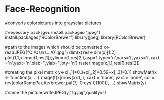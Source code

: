 # Face-Recognition
#converts colorpictures into graysclae pictures

#necessary packages
install.packages("jpeg")
install.packages("RColorBrewer")
library(jpeg)
library(RColorBrewer)

#path to the images which should be converted
x<-readJPEG("C:/Users.../01.jpg")
dim(x)
res<-dim(x)[1:2]
plot(1,1,xlim=c(1,res[1]),ylim=c(1,res[2]),asp=1,type='n',xaxs='i',yaxs='i',xaxt='n',yaxt='n',xlab='',ylab='',bty='n')
rasterImage(x,1,1,res[1],res[2])

#creating the pixel matrix
y<-x[,,1]*0.3+x[,,2]*0.59+x[,,3]*0.11
showMatrix <- function(x, ...) image(t(x[nrow(x):1,]), xaxt = 'none', yaxt = 'none', col = rev(colorRampPalette(brewer.pal(7, 'Greys'))(100)), ...)
showMatrix(y)

#name the picture
writeJPEG(y,"1g.jpg",quality=1)
